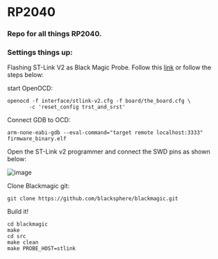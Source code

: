 # RP2040
### Repo for all things RP2040.

<h3>
  Settings things up:
  </h3>
  
 Flashing ST-Link V2 as Black Magic Probe. Follow this [link](https://ciesie.com/post/black_magic_probe_stlink/) or follow the steps below:
 
 start OpenOCD:
 ```
 openocd -f interface/stlink-v2.cfg -f board/the_board.cfg \
        -c 'reset_config trst_and_srst'
 ```
 Connect GDB to OCD:
 ```
 arm-none-eabi-gdb --eval-command="target remote localhost:3333" firmware_binary.elf
 ```
 
 Open the ST-Link v2 programmer and connect the SWD pins as shown below:
 
 ![image](https://user-images.githubusercontent.com/38166489/123837142-22298e00-d928-11eb-99ad-b55b9a80dff3.png)
 
 Clone Blackmagic git:
 ```
 git clone https://github.com/blacksphere/blackmagic.git
 ```
Build it!
```
cd blackmagic
make
cd src
make clean
make PROBE_HOST=stlink
```



